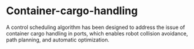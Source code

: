# Container-cargo-handling
A control scheduling algorithm has been designed to address the issue of container cargo handling in ports, which enables robot collision avoidance, path planning, and automatic optimization.
